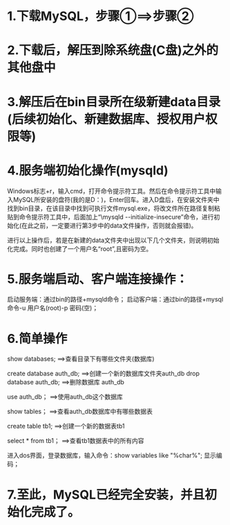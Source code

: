 # 1.下载MySQL，步骤①==>步骤②

# 2.下载后，解压到除系统盘(C盘)之外的其他盘中

# 3.解压后在bin目录所在级新建data目录(后续初始化、新建数据库、授权用户权限等)

# 4.服务端初始化操作(mysqld)

Windows标志+r，输入cmd，打开命令提示符工具。然后在命令提示符工具中输入MySQL所安装的盘符(我的是D：)，Enter回车。进入D盘后，在安装文件夹中找到bin目录，在该目录中找到可执行文件mysql.exe，将改文件所在路径复制粘贴到命令提示符工具中，后面加上“\mysqld --initialize-insecure”命令，进行初始化(在此之前，一定要进行第3步中的data文件操作，否则就会报错)。

进行以上操作后，若是在新建的data文件夹中出现以下几个文件夹，则说明初始化完成。同时也创建了一个用户名“root”,且密码为空。

# 5.服务端启动、客户端连接操作：
启动服务端：通过bin的路径+mysqld命令；
启动客户端：通过bin的路径+mysql命令-u 用户名(root)-p 密码(空)；

# 6.简单操作

show databases;             ==>查看目录下有哪些文件夹(数据库)

create database auth_db;    ==>创建一个新的数据库文件夹auth_db
drop database auth_db;      ==>删除数据库 auth_db

use auth_db；               ==>使用auth_db这个数据库

show tables；               ==>查看auth_db数据库中有哪些数据表

create table tb1;           ==>创建一个新的数据表tb1

select * from tb1；         ==>查看tb1数据表中的所有内容

进入dos界面，登录数据库，输入命令：show variables like "%char%"; 显示编码；

# 7.至此，MySQL已经完全安装，并且初始化完成了。

